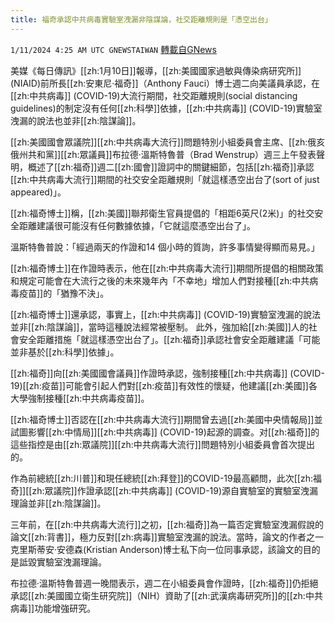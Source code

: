 ```yaml
---
title: 福奇承認中共病毒實驗室洩漏非陰謀論，社交距離規則是「憑空出台」
---
```

`1/11/2024 4:25 AM UTC GNEWSTAIWAN` [轉載自GNews](https://gnews.org/articles/2207272)





 美媒《每日傳訊》[[zh:1月10日]]報導，[[zh:美國國家過敏與傳染病研究所]] (NIAID)前所長[[zh:安東尼·福奇]]（Anthony Fauci）博士週二向美議員承認，在[[zh:中共病毒]] (COVID-19)大流行期間，社交距離規則(social distancing guidelines)的制定沒有任何[[zh:科學]]依據，[[zh:中共病毒]] (COVID-19)實驗室洩漏的說法也並非[[zh:陰謀論]]。 

[[zh:美國國會眾議院]][[zh:中共病毒大流行]]問題特別小組委員會主席、[[zh:俄亥俄州共和黨]][[zh:眾議員]]布拉德·溫斯特魯普（Brad Wenstrup）週三上午發表聲明，概述了[[zh:福奇]]週二[[zh:國會]]證詞中的關鍵細節，包括[[zh:福奇]]承認[[zh:中共病毒大流行]]期間的社交安全距離規則「就這樣憑空出台了(sort of just appeared)」。  

[[zh:福奇博士]]稱，[[zh:美國]]聯邦衛生官員提倡的「相距6英尺(2米)」的社交安全距離建議很可能沒有任何數據依據，「它就這麼憑空出台了」。

  

溫斯特魯普說：「經過兩天的作證和14 個小時的質詢，許多事情變得顯而易見。」

  

[[zh:福奇博士]]在作證時表示，他在[[zh:中共病毒大流行]]期間所提倡的相關政策和規定可能會在大流行之後的未來幾年內「不幸地」增加人們對接種[[zh:中共病毒疫苗]]的「猶豫不決」。

  

[[zh:福奇博士]]還承認，事實上，[[zh:中共病毒]] (COVID-19)實驗室洩漏的說法並非[[zh:陰謀論]]，當時這種說法經常被壓制。 此外，強加給[[zh:美國]]人的社會安全距離措施「就這樣憑空出台了」。[[zh:福奇]]承認社會安全距離建議「可能並非基於[[zh:科學]]依據」。

  

[[zh:福奇]]向[[zh:美國國會議員]]作證時承認，強制接種[[zh:中共病毒]] (COVID-19)[[zh:疫苗]]可能會引起人們對[[zh:疫苗]]有效性的懷疑，他建議[[zh:美國]]各大學強制接種[[zh:中共病毒疫苗]]。

  

[[zh:福奇博士]]否認在[[zh:中共病毒大流行]]期間曾去過[[zh:美國中央情報局]]並試圖影響[[zh:中情局]][[zh:中共病毒]] (COVID-19)起源的調查。对[[zh:福奇]]的這些指控是由[[zh:眾議院]][[zh:中共病毒大流行]]問題特別小組委員會首次提出的。

  

作為前總統[[zh:川普]]和現任總統[[zh:拜登]]的COVID-19最高顧問，此次[[zh:福奇]][[zh:眾議院]]作證承認[[zh:中共病毒]] (COVID-19)源自實驗室的實驗室洩漏理論並非[[zh:陰謀論]]。

  

三年前，在[[zh:中共病毒大流行]]之初，[[zh:福奇]]為一篇否定實驗室洩漏假說的論文[[zh:背書]]，極力反對[[zh:病毒]]實驗室洩漏的說法。當時，論文的作者之一克里斯蒂安·安德森(Kristian Anderson)博士私下向一位同事承認，該論文的目的是詆毀實驗室洩漏理論。

  

布拉德·溫斯特魯普週一晚間表示，週二在小組委員會作證時，[[zh:福奇]]仍拒絕承認[[zh:美國國立衛生研究院]]（NIH）資助了[[zh:武漢病毒研究所]]的[[zh:中共病毒]]功能增強研究。
